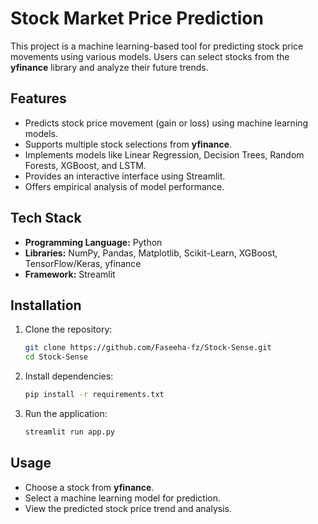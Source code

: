 # Stock Market Price Prediction

This project is a machine learning-based tool for predicting stock price movements using various models. Users can select stocks from the **yfinance** library and analyze their future trends.

## Features

- Predicts stock price movement (gain or loss) using machine learning models.
- Supports multiple stock selections from **yfinance**.
- Implements models like Linear Regression, Decision Trees, Random Forests, XGBoost, and LSTM.
- Provides an interactive interface using Streamlit.
- Offers empirical analysis of model performance.

## Tech Stack

- **Programming Language:** Python
- **Libraries:** NumPy, Pandas, Matplotlib, Scikit-Learn, XGBoost, TensorFlow/Keras, yfinance
- **Framework:** Streamlit

## Installation

1. Clone the repository:
   ```bash
   git clone https://github.com/Faseeha-fz/Stock-Sense.git
   cd Stock-Sense
   ```
2. Install dependencies:
   ```bash
   pip install -r requirements.txt
   ```
3. Run the application:
   ```bash
   streamlit run app.py
   ```

## Usage

- Choose a stock from **yfinance**.
- Select a machine learning model for prediction.
- View the predicted stock price trend and analysis.


